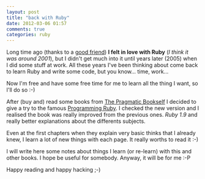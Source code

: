 ```yaml
---
layout: post
title: "back with Ruby"
date: 2012-03-06 01:57
comments: true
categories: ruby
---
```


Long time ago (thanks to a [good friend](http://hcoder.org/)) **I felt in love with Ruby** (_I think it was around 2001_), but I didn't get much into it until years later (2005) when I did some stuff at work.
All these years I've been thinking about come back to learn Ruby and write some code, but you know... time, work...

Now I'm free and have some free time for me to learn all the thing I want, so I'll do so :-)

After (buy and) read some books from [The Pragmatic Bookself](http://pragprog.com/) I decided to give a try to the famous [Programming Ruby](http://pragprog.com/book/ruby3/programming-ruby-1-9). I checked the new version and I realised the book was really improved from the previous ones. _Ruby 1.9_ and really better explanations about the differents subjects.

Even at the first chapters when they explain very basic thinks that I already knew, I learn a lot of new things with each page. It really worths to read it :-)

I will write here some notes about things I learn (or re-learn) with this and other books. I hope be useful for somebody. Anyway, it will be for me :-P

Happy reading and happy hacking ;-)

